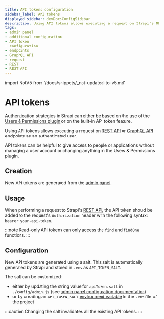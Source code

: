 ```yaml
---
title: API tokens configuration
sidebar_label: API tokens
displayed_sidebar: devDocsConfigSidebar
description: Using API tokens allows executing a request on Strapi's REST API endpoints as an authenticated user.
tags:
- admin panel
- additional configuration
- API token
- configuration
- endpoints
- GraphQL API
- request
- REST
- REST API
---
```


import NotV5 from '/docs/snippets/_not-updated-to-v5.md'

# API tokens

<NotV5 />

Authentication strategies in Strapi can either be based on the use of the [Users & Permissions plugin](/user-docs/users-roles-permissions) or on the built-in API token feature.

Using API tokens allows executing a request on [REST API](/dev-docs/api/rest) or [GraphQL API](/dev-docs/api/graphql) endpoints as an authenticated user. 

API tokens can be helpful to give access to people or applications without managing a user account or changing anything in the Users & Permissions plugin.

## Creation

New API tokens are generated from the [admin panel](/user-docs/settings/API-tokens).

## Usage

When performing a request to Strapi's [REST API](/dev-docs/api/rest), the API token should be added to the request's `Authorization` header with the following syntax: `bearer your-api-token`.

:::note
Read-only API tokens can only access the `find` and `findOne` functions.
:::

## Configuration

New API tokens are generated using a salt. This salt is automatically generated by Strapi and stored in `.env` as `API_TOKEN_SALT`.

The salt can be customized:

- either by updating the string value for `apiToken.salt` in `./config/admin.js` (see [admin panel configuration documentation](/dev-docs/configurations/admin-panel))
- or by creating an `API_TOKEN_SALT` [environment variable](/dev-docs/configurations/environment#strapi-s-environment-variables) in the `.env` file of the project

:::caution
Changing the salt invalidates all the existing API tokens.
:::

